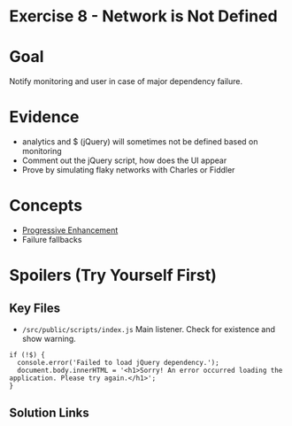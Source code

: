 Exercise 8 - Network is Not Defined
================

# Goal
Notify monitoring and user in case of major dependency failure.


# Evidence
- analytics and $ (jQuery) will sometimes not be defined based on monitoring
- Comment out the jQuery script, how does the UI appear
- Prove by simulating flaky networks with Charles or Fiddler


# Concepts
- [Progressive Enhancement](http://alistapart.com/article/understandingprogressiveenhancement)
- Failure fallbacks









# Spoilers (Try Yourself First)

## Key Files

- `/src/public/scripts/index.js` Main listener. Check for existence and show warning.

```
if (!$) {
  console.error('Failed to load jQuery dependency.');
  document.body.innerHTML = '<h1>Sorry! An error occurred loading the application. Please try again.</h1>';
}
```

## Solution Links
